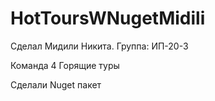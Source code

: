 # HotToursWNugetMidili
Сделал Мидили Никита. Группа: ИП-20-3

Команда 4 Горящие туры

Сделали Nuget пакет
